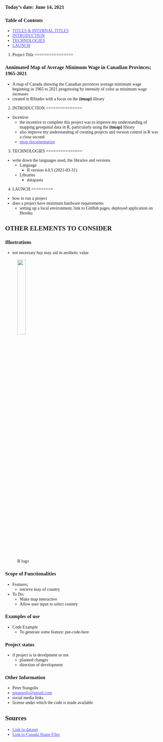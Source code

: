 <style>
body, h1, h2, h3, h4 {
  font-family: "Calibri", serif;
}

a, a:hover{
  color: #4340FF;
}
</style>

### Today’s date: **June 14, 2021**

### Table of Contents

-   [TITLES & INTERNAL TITLES](#titles)
-   [INTRODUCTION](#introduction)
-   [TECHNOLOGIES](#technologies)
-   [LAUNCH](#launch)

1. Project Title
================

### Annimated Map of Average Minimum Wage in Canadian Provinces; 1965-2021

-   A map of Canada showing the Canadian provinces average minimum wage
    beginning in 1965 to 2021 progressing by intensity of color as
    minimum wage increases
-   created in RStudio with a focus on the **{tmap}** library

2. INTRODUCTION
===============

-   Incentive
    -   the incentive to complete this project was to improve my
        understanding of mapping geospatial data in R, particularly
        using the **{tmap}** library
    -   also improve my understanding of creating projects and version
        control in R was a close second
    -   [tmap
        documentation](https://cran.r-project.org/web/packages/tmap/tmap.pdf)

3. TECHNOLOGIES
===============

-   write down the languages used, the libraries and versions
    -   Language
        -   R version 4.0.5 (2021-03-31)
    -   Libraries
        -   datapasta

4. LAUNCH
=========

-   how to run a project
-   does a project have minimum hardware requirements
    -   setting up a local environment, link to GitHub pages, deployed
        application on Heroku

OTHER ELEMENTS TO CONSIDER
--------------------------

### Illustrations

-   not necessary buy may aid in aesthetic value

<figure>
<img src="C:/Users/peter/Desktop/DataAnalysisMethods-R/images/Rlogo.png" style="width:25.0%" alt="" /><figcaption>R logo</figcaption>
</figure>

### Scope of Functionalities

-   Features;
    -   retrieve may of country
-   To Do:
    -   Make map interactive
    -   Allow user input to select country

### Examples of use

-   Code Example
    -   To generate some feature: put-code-here

### Project status

-   if project is in develpment or not
    -   planned changes
    -   direction of development

### Other Information

-   Peter Stangolis
-   <a href="mailto:pstangolis@gmail.com" class="email">pstangolis@gmail.com</a>
-   social media links
-   license under which the code is made available

Sources
-------

-   [Link to
    dataset](http://srv116.services.gc.ca/dimt-wid/sm-mw/rpt4.aspx?GoCTemplateCulture=en-CA)
-   [Link to Canada Shape
    Files](https://www12.statcan.gc.ca/census-recensement/2011/geo/bound-limit/bound-limit-2011-eng.cfm)

